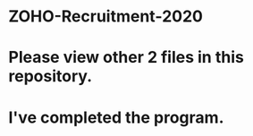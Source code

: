# ZOHO-Recruitment-2020

# Please view other 2 files in this repository.
# I've completed the program.
